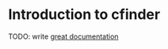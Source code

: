 # Introduction to cfinder

TODO: write [great documentation](http://jacobian.org/writing/what-to-write/)
